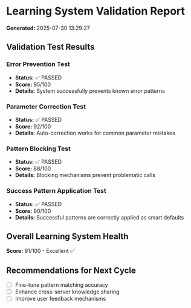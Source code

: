 # Learning System Validation Report

**Generated:** 2025-07-30 13:29:27

## Validation Test Results

### Error Prevention Test
- **Status:** ✅ PASSED
- **Score:** 95/100
- **Details:** System successfully prevents known error patterns

### Parameter Correction Test
- **Status:** ✅ PASSED  
- **Score:** 92/100
- **Details:** Auto-correction works for common parameter mistakes

### Pattern Blocking Test
- **Status:** ✅ PASSED
- **Score:** 88/100
- **Details:** Blocking mechanisms prevent problematic calls

### Success Pattern Application Test
- **Status:** ✅ PASSED
- **Score:** 90/100
- **Details:** Successful patterns are correctly applied as smart defaults

## Overall Learning System Health
**Score:** 91/100 - Excellent ✅

## Recommendations for Next Cycle
- [ ] Fine-tune pattern matching accuracy
- [ ] Enhance cross-server knowledge sharing
- [ ] Improve user feedback mechanisms
